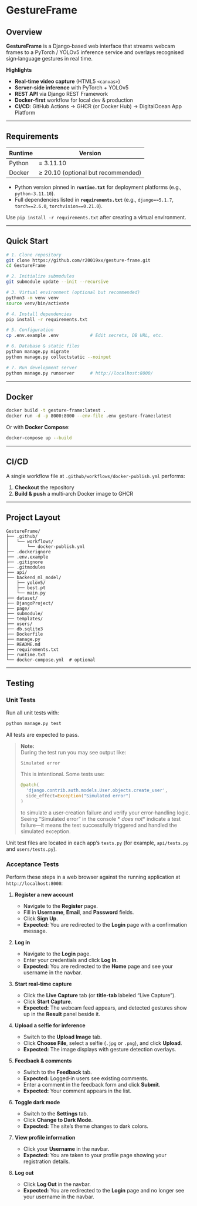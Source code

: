 # GestureFrame

## Overview

**GestureFrame** is a Django‑based web interface that streams webcam frames to a PyTorch / YOLOv5 inference
service and overlays recognised sign‑language gestures in real time.

**Highlights**

- **Real‑time video capture** (HTML5 `<canvas>`)
- **Server‑side inference** with PyTorch + YOLOv5
- **REST API** via Django REST Framework
- **Docker‑first** workflow for local dev & production
- **CI/CD**: GitHub Actions → GHCR (or Docker Hub) → DigitalOcean App Platform

---

## Requirements

| Runtime | Version                            |
|---------|------------------------------------|
| Python  | = 3.11.10                          |
| Docker  | ≥ 20.10 (optional but recommended) |

- Python version pinned in **`runtime.txt`** for deployment platforms (e.g., `python-3.11.10`).
- Full dependencies listed in **`requirements.txt`** (e.g., `django==5.1.7`, `torch==2.6.0`, `torchvision==0.21.0`).

Use `pip install -r requirements.txt` after creating a virtual environment.

---

## Quick Start

```bash
# 1. Clone repository
git clone https://github.com/r20019xx/gesture-frame.git
cd GestureFrame

# 2. Initialize submodules
git submodule update --init --recursive

# 3. Virtual environment (optional but recommended)
python3 -m venv venv
source venv/bin/activate

# 4. Install dependencies
pip install -r requirements.txt

# 5. Configuration
cp .env.example .env            # Edit secrets, DB URL, etc.

# 6. Database & static files
python manage.py migrate
python manage.py collectstatic --noinput

# 7. Run development server
python manage.py runserver      # http://localhost:8000/
```

---

## Docker

```bash
docker build -t gesture-frame:latest .
docker run -d -p 8000:8000 --env-file .env gesture-frame:latest
```

Or with **Docker Compose**:

```bash
docker-compose up --build
```

---

## CI/CD

A single workflow file at `.github/workflows/docker-publish.yml` performs:

1. **Checkout** the repository
2. **Build & push** a multi‑arch Docker image to GHCR

---

## Project Layout

```
GestureFrame/
├── .github/
│   └── workflows/
│       └── docker-publish.yml
├── .dockerignore
├── .env.example
├── .gitignore
├── .gitmodules
├── api/
├── backend_ml_model/
│   ├── yolov5/
│   ├── best.pt
│   └── main.py
├── dataset/
├── DjangoProject/
├── page/
├── submodule/
├── templates/
├── users/
├── db.sqlite3
├── Dockerfile
├── manage.py
├── README.md
├── requirements.txt
├── runtime.txt
└── docker-compose.yml  # optional
```

---

## Testing

### Unit Tests

Run all unit tests with:

```bash
python manage.py test
```

All tests are expected to pass.
> **Note:**  
> During the test run you may see output like:
> ```
> Simulated error
> ```
> This is intentional. Some tests use:
> ```python
> @patch(
>   'django.contrib.auth.models.User.objects.create_user',
>   side_effect=Exception("Simulated error")
> )
> ```
> to simulate a user‐creation failure and verify your error‐handling logic. Seeing “Simulated error” in the console *
*does not** indicate a test failure—it means the test successfully triggered and handled the simulated exception.

Unit test files are located in each app’s `tests.py` (for example, `api/tests.py` and `users/tests.py`).

### Acceptance Tests

Perform these steps in a web browser against the running application at `http://localhost:8000`:

1. **Register a new account**
    - Navigate to the **Register** page.
    - Fill in **Username**, **Email**, and **Password** fields.
    - Click **Sign Up**.
    - **Expected:** You are redirected to the **Login** page with a confirmation message.

2. **Log in**
    - Navigate to the **Login** page.
    - Enter your credentials and click **Log In**.
    - **Expected:** You are redirected to the **Home** page and see your username in the navbar.

3. **Start real‑time capture**
    - Click the **Live Capture** tab (or **title-tab** labeled “Live Capture”).
    - Click **Start Capture**.
    - **Expected:** The webcam feed appears, and detected gestures show up in the **Result** panel beside it.

4. **Upload a selfie for inference**
    - Switch to the **Upload Image** tab.
    - Click **Choose File**, select a selfie (`.jpg` or `.png`), and click **Upload**.
    - **Expected:** The image displays with gesture detection overlays.

5. **Feedback & comments**
    - Switch to the **Feedback** tab.
    - **Expected:** Logged‑in users see existing comments.
    - Enter a comment in the feedback form and click **Submit**.
    - **Expected:** Your comment appears in the list.

6. **Toggle dark mode**
    - Switch to the **Settings** tab.
    - Click **Change to Dark Mode**.
    - **Expected:** The site’s theme changes to dark colors.

7. **View profile information**
    - Click your **Username** in the navbar.
    - **Expected:** You are taken to your profile page showing your registration details.

8. **Log out**
    - Click **Log Out** in the navbar.
    - **Expected:** You are redirected to the **Login** page and no longer see your username in the navbar.
